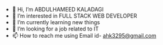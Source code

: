 - 👋 Hi, I’m ABDULHAMEED KALADAGI
- 👀 I’m interested in FULL STACK WEB DEVELOPER
- 🌱 I’m currently learning new things
- 💞️ I’m looking for a job related to IT
- 📫 How to reach me using Email id- ahk3295@gmail.com

<!---
ahk3695/ahk3695 is a ✨ special ✨ repository because its `README.md` (this file) appears on your GitHub profile.
You can click the Preview link to take a look at your changes.
--->
